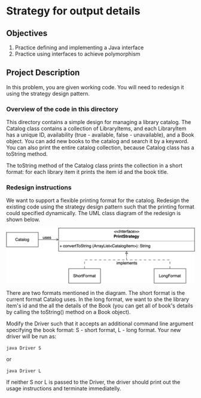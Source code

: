 # Strategy for output details

## Objectives

1. Practice defining and implementing a Java interface
1. Practice using interfaces to achieve polymorphism

## Project Description

In this problem, you are given working code. You will need to redesign it using the strategy design pattern.

### Overview of the code in this directory

This directory contains a simple design for managing a library catalog. The Catalog class contains a collection of LibraryItems, and each LibraryItem has a unique ID, availability (true - available, false - unavailable), and a Book object. You can add new books to the catalog and search it by a keyword. You can also print the entire catalog collection, because Catalog class has a toString method.

The toString method of the Catalog class prints the collection in a short format: for each library item it prints the item id and the book title.

### Redesign instructions

We want to support a flexible printing format for the catalog. Redesign the existing code using the strategy design pattern such that the printing format could specified dynamically. The UML class diagram of the redesign is shown below.

![UML class diagram](Design.png)

There are two formats mentioned in the diagram. The short format is the current format Catalog uses. In the long format, we want to she the library item's id and the all the details of the Book (you can get all of book's details by calling the toString() method on a Book object).

Modify the Driver such that it accepts an additional command line argument specifying the book format: S - short format, L - long format. Your new driver will be run as:

```
java Driver S
```

or 

```
java Driver L
```

If neither S nor L is passed to the Driver, the driver should print out the usage instructions and terminate immediatelly. 
